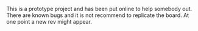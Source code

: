 This is a prototype project and has been put online to help somebody out. There are known bugs and it is not recommend to replicate the board. At one point a new rev might appear.
